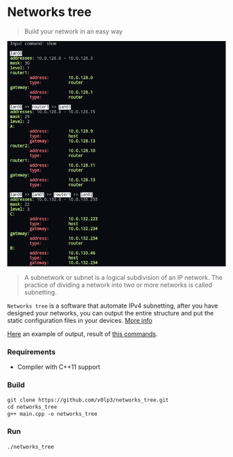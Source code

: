 # Networks tree
> Build your network in an easy way

<p align="center">
      <img
            src="https://raw.githubusercontent.com/v0lp3/networks_tree/master/docs/show.png"
            alt="show command"
      /> 
 </p>

> A subnetwork or subnet is a logical subdivision of an IP network. The practice of dividing a network into two or more networks is called subnetting.

`Networks tree` is a software that automate IPv4 subnetting, after you have designed your networks, you can output the entire structure and put the static configuration files in your devices. [More info](https://wiki.debian.org/NetworkConfiguration)

[Here](https://github.com/v0lp3/networks_tree/tree/master/output) an example of output, result of [this commands](https://github.com/v0lp3/networks_tree/blob/master/docs/test_config.txt).

### Requirements

- Compiler with C++11 support

### Build

```
git clone https://github.com/v0lp3/networks_tree.git
cd networks_tree
g++ main.cpp -o networks_tree
```

### Run

```
./networks_tree
```